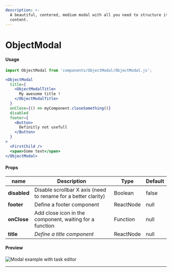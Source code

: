 ```yaml
---
description: >-
  A beautiful, centered, medium modal with all you need to structure its
  content.
---
```


# ObjectModal

#### Usage

```jsx
import ObjectModal from 'components/ObjectModal/ObjectModal.js';
```

```jsx
<ObjectModal
  title={
    <ObjectModalTitle>
      My awesome title !
    </ObjectModalTitle>
  }
  onClose={() => myComponent.closeSomething()}
  disabled
  footer={
    <Button>
      Definitly not usefull
    </Button>
  }
>
  <FirstChild />
  <span>Some text</span>
</ObjectModal>
```

####

#### Props

| **name**     | **Description**                                                | **Type**  | **Default** |
| ------------ | -------------------------------------------------------------- | --------- | ----------- |
| **disabled** | Disable scrollbar X axis (need to rename for a better clarity) | Boolean   | false       |
| **footer**   | Define a footer component                                      | ReactNode | null        |
| **onClose**  | Add close icon in the component, waiting for a function        | Function  | null        |
| **title**    | _Define a title component_                                     | ReactNode | null        |

####

#### Preview

![Modal example with task editor](../../../.gitbook/assets/screenshot-2020-07-15-at-17.00.48.png)

****
